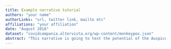 ```yaml
---
title: Example narrative tutorial
authors: "your name"
authorLinks: "url, twitter link, mailto etc"
affiliations: "your affiliation"
date: "August 2018"
dataset: "covidcampania.altervista.org/wp-content/monkeypox.json"
abstract: "This narrative is going to test the potential of the Auspice narrative functionality using the publicly available North American mumps dataset."
---
```

